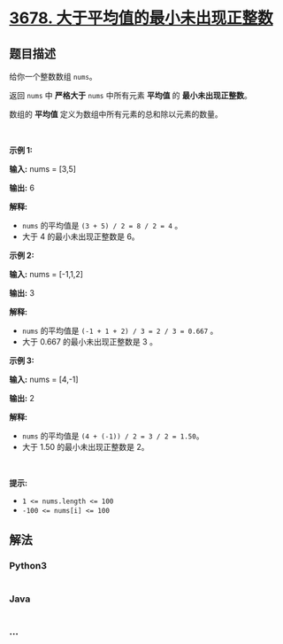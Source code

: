 # [3678. 大于平均值的最小未出现正整数](https://leetcode.cn/problems/smallest-absent-positive-greater-than-average)

## 题目描述

<!-- 这里写题目描述 -->

<p>给你一个整数数组 <code>nums</code>。</p>

<p>返回 <code>nums</code> 中 <strong>严格大于</strong> <code>nums</code> 中所有元素 <strong>平均值</strong> 的 <strong>最小未出现正整数</strong>。</p>
数组的 <strong>平均值</strong> 定义为数组中所有元素的总和除以元素的数量。

<p>&nbsp;</p>

<p><strong class="example">示例 1:</strong></p>

<div class="example-block">
<p><strong>输入:</strong> <span class="example-io">nums = [3,5]</span></p>

<p><strong>输出:</strong> <span class="example-io">6</span></p>

<p><strong>解释:</strong></p>

<ul>
	<li><code>nums</code> 的平均值是 <code>(3 + 5) / 2 = 8 / 2 = 4</code> 。</li>
	<li>大于 4 的最小未出现正整数是 6。</li>
</ul>
</div>

<p><strong class="example">示例 2:</strong></p>

<div class="example-block">
<p><strong>输入:</strong> <span class="example-io">nums = [-1,1,2]</span></p>

<p><strong>输出:</strong> <span class="example-io">3</span></p>

<p><strong>解释:</strong></p>

<ul>
	<li><code>nums</code> 的平均值是 <code>(-1 + 1 + 2) / 3 = 2 / 3 = 0.667</code> 。</li>
	<li>大于 0.667 的最小未出现正整数是 3 。</li>
</ul>
</div>

<p><strong class="example">示例 3:</strong></p>

<div class="example-block">
<p><strong>输入:</strong> <span class="example-io">nums = [4,-1]</span></p>

<p><strong>输出:</strong> <span class="example-io">2</span></p>

<p><strong>解释:</strong></p>

<ul>
	<li><code>nums</code> 的平均值是 <code>(4 + (-1)) / 2 = 3 / 2 = 1.50</code>。</li>
	<li>大于 1.50 的最小未出现正整数是 2。</li>
</ul>
</div>

<p>&nbsp;</p>

<p><strong>提示:</strong></p>

<ul>
	<li><code>1 &lt;= nums.length &lt;= 100</code></li>
	<li><code>-100 &lt;= nums[i] &lt;= 100</code></li>
</ul>


## 解法

<!-- 这里可写通用的实现逻辑 -->

<!-- tabs:start -->

### **Python3**

<!-- 这里可写当前语言的特殊实现逻辑 -->

```python

```

### **Java**

<!-- 这里可写当前语言的特殊实现逻辑 -->

```java

```

### **...**

```

```

<!-- tabs:end -->
